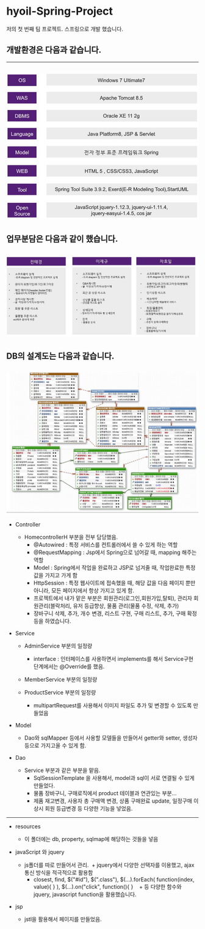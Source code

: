 # hyoil-Spring-Project
저의 첫 번째 팀 프로젝트. 스프링으로 개발 했습니다.
## 개발환경은 다음과 같습니다.
---------------------------------------
![개발환경](./img/01.JPG)
---------------------------------------
## 업무분담은 다음과 같이 했습니다.
![업무분담](./img/02.JPG)
---------------------------------------
## DB의 설계도는 다음과 같습니다.
![DB설계](./img/03.JPG)
---------------------------------------

+ Controller
  + HomecontrollerH 부분을 전부 담당했음.
    - @Autowired : 특정 서비스를 컨트롤러에서 쓸 수 있게 하는 역할
    
    - @RequestMapping : Jsp에서 Spring으로 넘어갈 때, mapping 해주는 역할
    
    - Model : Spring에서 작업을 완료하고 JSP로 넘겨줄 때, 작업완료한 특정 값을 가지고 가게 함
    
    - HttpSession : 특정 웹사이트에 접속했을 때, 해당 값을 다음 페이지 뿐만 아니라, 모든 페이지에서 항상 가지고 있게 함.
    
    - 프로젝트에서 내가 맡은 부분은 회원관리(로그인,회원가입,탈퇴), 관리자 회원관리(블락처리, 유저 등급향상, 물품 관리(물품 수정, 삭제, 추가)
    
    - 장바구니 삭제, 추가, 개수 변경, 리스트 구현, 구매 리스트, 추가, 구매 확정 등을 하였습니다.


+ Service
  + AdminService 부분의 일정량
    - interface : 인터페이스를 사용하면서 implements를 해서 Service구현 단계에서는 @Override를 했음.
  
  + MemberService 부분의 일정량
  
  + ProductService 부분의 일정량
    - multipartRequest를 사용해서 이미지 파일도 추가 및 변경할 수 있도록 만들었음

+ Model
  
  + Dao와 sqlMapper 등에서 사용할 모델들을 만들어서 getter와 setter, 생성자 등으로 가지고올 수 있게 함.
    

+ Dao
  
  + Service 부분과 같은 부분을 맡음.
    
    - SqlSessionTemplate 을 사용해서, model과 sql이 서로 연결될 수 있게 만들었다.
    
    - 물품 장바구니, 구매로직에서 product 테이블과 연관있는 부분... 
    
    - 제품 재고변경, 사용자 총 구매액 변경, 상품 구매완료 update, 일정구매 이상시 회원 등급변경 등 다양한 기능을 넣었음.
    
------------------------------------------------------

+ resources
  + 이 폴더에는 db, property, sqlmap에 해당하는 것들을 넣음
  
+ javaScript 와 jquery
  + js폴더를 따로 만들어서 관리.
  + jquery에서 다양한 선택자를 이용했고, ajax 통신 방식을 적극적으로 활용함
    + closest, find, $("#id"), $(".class"), $(...).forEach( function(index, value){ } ), $(...).on("click", function(){ }
    + 등 다양한 함수와 jquery, javascript function을 활용했습니다.
+ jsp
  
  + jstl을 활용해서 페이지를 만들었음.
